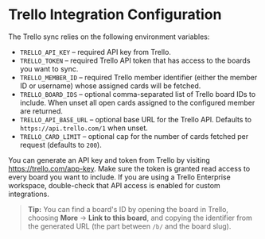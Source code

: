 # Trello Integration Configuration

The Trello sync relies on the following environment variables:

- `TRELLO_API_KEY` – required API key from Trello.
- `TRELLO_TOKEN` – required Trello API token that has access to the boards you want to sync.
- `TRELLO_MEMBER_ID` – required Trello member identifier (either the member ID or username) whose
  assigned cards will be fetched.
- `TRELLO_BOARD_IDS` – optional comma-separated list of Trello board IDs to include. When unset all
  open cards assigned to the configured member are returned.
- `TRELLO_API_BASE_URL` – optional base URL for the Trello API. Defaults to
  `https://api.trello.com/1` when unset.
- `TRELLO_CARD_LIMIT` – optional cap for the number of cards fetched per request (defaults to `200`).

You can generate an API key and token from Trello by visiting
<https://trello.com/app-key>. Make sure the token is granted read access to every board you want to
include. If you are using a Trello Enterprise workspace, double-check that API access is enabled for
custom integrations.

> **Tip:** You can find a board's ID by opening the board in Trello, choosing **More** → **Link to
> this board**, and copying the identifier from the generated URL (the part between `/b/` and the
> board slug).
